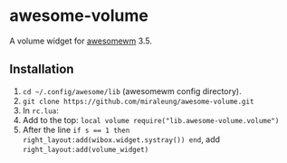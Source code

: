 # awesome-volume
A volume widget for [awesomewm](http://awesome.naquadah.org/) 3.5.

## Installation
1. `cd ~/.config/awesome/lib` (awesomewm config directory).
2. `git clone https://github.com/miraleung/awesome-volume.git`
3. In `rc.lua`:
  1. Add to the top:
    ```
    local volume require("lib.awesome-volume.volume")
    ```
  2. After the line `if s == 1 then right_layout:add(wibox.widget.systray()) end`, add
    ```
    right_layout:add(volume_widget)
    ```
